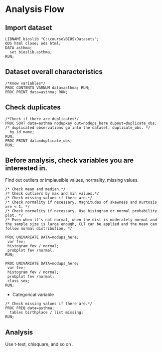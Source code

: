 Analysis Flow
=============

Import dataset
---------------

~~~ SAS
LIBNAME bioslib "C:\course\BIOS\Datasets";
ODS html close; ods html;
DATA asthma;
  set bioslib.asthma;
RUN;
~~~


Dataset overall characteristics
-------------------------------

~~~ SAS
/*Know variables*/
PROC CONTENTS VARNUM data=asthma; RUN;
PROC PRINT data=asthma; RUN;
~~~


Check duplicates
----------------

~~~ SAS
/*Check if there are duplicates*/
PROC SORT data=asthma nodupkey out=nodups_here dupout=duplicate_obs; 
/* duplicated observations go into the dataset, duplicate_obs. */
  by id name;
RUN;
PROC PRINT data=duplicate_obs;
RUN;
~~~


Before analysis, check variables you are interested in.
--------------------------------------------------------------------------------

Find out outliers or implausible values, normality, missing values.

~~~ SAS
/* Check mean and median.*/
/* Check outliers by max and min values.*/
/* Check missing values if there are.*/
/* Check normality if necessary. Magnitudes of skewness and Kurtosis are < 1. */
/* Check normality if necessary. Use histogram or normal probability plot. */
/* Even when it's not normal, when the dist is moderately normal and the sample size is large enough, CLT can be applied and the mean can follow normal distribution. */

PROC UNIVARIATE DATA=nodups_here;
 var fev;
 histogram fev / normal;
 probplot fev /normal;
RUN; 

PROC UNIVARIATE DATA=nodups_here;
 var fev;
 histogram fev / normal;
 probplot fev /normal;
 class sex;
RUN; 
~~~ 


* Categorical variable

~~~ SAS
/* Check missing values if there are.*/
PROC FREQ data=asthma;
  tables birthplace / list missing;
RUN;
~~~


Analysis
--------

Use t-test, chisquare, and so on .

